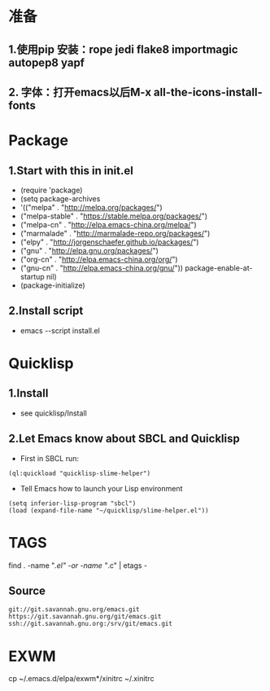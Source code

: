 # 准备
## 1.使用pip 安装：rope jedi flake8 importmagic autopep8 yapf

## 2. 字体：打开emacs以后M-x all-the-icons-install-fonts

# Package
## 1.Start with this in init.el
- (require 'package)
- (setq package-archives
-  '(("melpa"        . "http://melpa.org/packages/")
-    ("melpa-stable" . "https://stable.melpa.org/packages/")
-    ("melpa-cn"     . "http://elpa.emacs-china.org/melpa/")
-    ("marmalade"    . "http://marmalade-repo.org/packages/")
-    ("elpy"         . "http://jorgenschaefer.github.io/packages/")
-    ("gnu"          . "http://elpa.gnu.org/packages/")
-    ("org-cn"       . "http://elpa.emacs-china.org/org/")
-    ("gnu-cn"       . "http://elpa.emacs-china.org/gnu/"))
     package-enable-at-startup nil)
- (package-initialize)

## 2.Install script
- emacs --script install.el

# Quicklisp
## 1.Install
- see quicklisp/Install

## 2.Let Emacs know about SBCL and Quicklisp
- First in SBCL run:
```
(ql:quickload "quicklisp-slime-helper")
```

- Tell Emacs how to launch your Lisp environment
```
(setq inferior-lisp-program "sbcl")
(load (expand-file-name "~/quicklisp/slime-helper.el"))
```

# TAGS
find . -name "*.el" -or -name "*.c" | etags -

## Source
```
git://git.savannah.gnu.org/emacs.git
https://git.savannah.gnu.org/git/emacs.git
ssh://git.savannah.gnu.org:/srv/git/emacs.git
```

# EXWM
cp ~/.emacs.d/elpa/exwm*/xinitrc ~/.xinitrc
